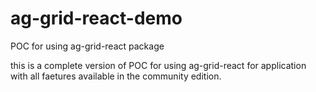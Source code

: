 # ag-grid-react-demo
POC for using ag-grid-react package

this is a complete version of POC for using ag-grid-react for application with all faetures available in the community edition.
